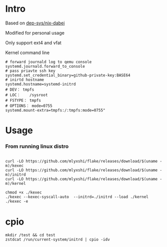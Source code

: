 # Intro
Based on [dep-sys/nix-dabei](https://github.com/dep-sys/nix-dabei/)

Modified for personal usage

Only support ext4 and vfat

Kernel command line
```
# forward journald log to qemu console
systemd.journald.forward_to_console 
# pass priavte ssh key
systemd.set_credential_binary=github-private-key:BASE64
# inirtd hostname
systemd.hostname=systemd-initrd
# DEV： tmpfs  
# LOC：    /sysroot
# FSTYPE： tmpfs
# OPTIONS： mode=0755
systemd.mount-extra=tmpfs:/:tmpfs:mode=0755"
```

# Usage
### From running linux distro
```

curl -LO https://github.com/mlyxshi/flake/releases/download/$(uname -m)/kexec
curl -LO https://github.com/mlyxshi/flake/releases/download/$(uname -m)/initrd
curl -LO https://github.com/mlyxshi/flake/releases/download/$(uname -m)/kernel

chmod +x ./kexec
./kexec --kexec-syscall-auto  --initrd=./initrd --load ./kernel
./kexec -e
```

# cpio
```
mkdir /test && cd test
zstdcat /run/current-system/initrd | cpio -idv 
```
